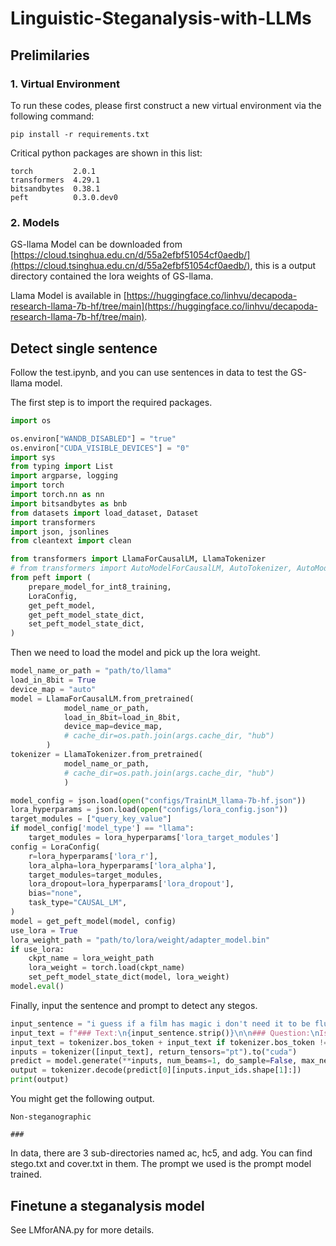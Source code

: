 # Linguistic-Steganalysis-with-LLMs

## Prelimilaries

### 1. Virtual Environment
To run these codes, please first construct a new virtual environment via the following command:
```shell
pip install -r requirements.txt
```
Critical python packages are shown in this list:

```shell
torch         2.0.1
transformers  4.29.1
bitsandbytes  0.38.1
peft          0.3.0.dev0
```

### 2. Models
GS-llama Model can be downloaded from [https://cloud.tsinghua.edu.cn/d/55a2efbf51054cf0aedb/](https://cloud.tsinghua.edu.cn/d/55a2efbf51054cf0aedb/), this is a output directory contained the lora weights of GS-llama.

Llama Model is available in [https://huggingface.co/linhvu/decapoda-research-llama-7b-hf/tree/main](https://huggingface.co/linhvu/decapoda-research-llama-7b-hf/tree/main).

## Detect single sentence
Follow the test.ipynb, and you can use sentences in data to test the GS-llama model. 

The first step is to import the required packages.
```python
import os

os.environ["WANDB_DISABLED"] = "true"
os.environ["CUDA_VISIBLE_DEVICES"] = "0"
import sys
from typing import List
import argparse, logging
import torch
import torch.nn as nn
import bitsandbytes as bnb
from datasets import load_dataset, Dataset
import transformers
import json, jsonlines
from cleantext import clean

from transformers import LlamaForCausalLM, LlamaTokenizer
# from transformers import AutoModelForCausalLM, AutoTokenizer, AutoModel
from peft import (
    prepare_model_for_int8_training,
    LoraConfig,
    get_peft_model,
    get_peft_model_state_dict,
    set_peft_model_state_dict,
)
```
Then we need to load the model and pick up the lora weight.
```python
model_name_or_path = "path/to/llama"
load_in_8bit = True
device_map = "auto"
model = LlamaForCausalLM.from_pretrained(
            model_name_or_path,
            load_in_8bit=load_in_8bit,
            device_map=device_map,
            # cache_dir=os.path.join(args.cache_dir, "hub")
        )
tokenizer = LlamaTokenizer.from_pretrained(
            model_name_or_path, 
            # cache_dir=os.path.join(args.cache_dir, "hub")
            )
```
```python
model_config = json.load(open("configs/TrainLM_llama-7b-hf.json"))
lora_hyperparams = json.load(open("configs/lora_config.json"))
target_modules = ["query_key_value"]
if model_config['model_type'] == "llama":
    target_modules = lora_hyperparams['lora_target_modules']  
config = LoraConfig(
    r=lora_hyperparams['lora_r'],
    lora_alpha=lora_hyperparams['lora_alpha'],
    target_modules=target_modules,
    lora_dropout=lora_hyperparams['lora_dropout'],
    bias="none",
    task_type="CAUSAL_LM",
)
model = get_peft_model(model, config)
use_lora = True
lora_weight_path = "path/to/lora/weight/adapter_model.bin"
if use_lora:
    ckpt_name = lora_weight_path
    lora_weight = torch.load(ckpt_name)
    set_peft_model_state_dict(model, lora_weight)
model.eval()
```
Finally, input the sentence and prompt to detect any stegos.
```python
input_sentence = "i guess if a film has magic i don't need it to be fluid or seamless"
input_text = f"### Text:\n{input_sentence.strip()}\n\n### Question:\nIs the above text steganographic or non-steganographic?\n\n### Answer:\n"
input_text = tokenizer.bos_token + input_text if tokenizer.bos_token != None else input_text
inputs = tokenizer([input_text], return_tensors="pt").to("cuda")
predict = model.generate(**inputs, num_beams=1, do_sample=False, max_new_tokens=10, min_new_tokens=2)
output = tokenizer.decode(predict[0][inputs.input_ids.shape[1]:])
print(output)
```
You might get the following output.
```shell
Non-steganographic

###
```
In data, there are 3 sub-directories named ac, hc5, and adg. You can find stego.txt and cover.txt in them. The prompt we used is the prompt model trained.

## Finetune a steganalysis model
See LMforANA.py for more details.
